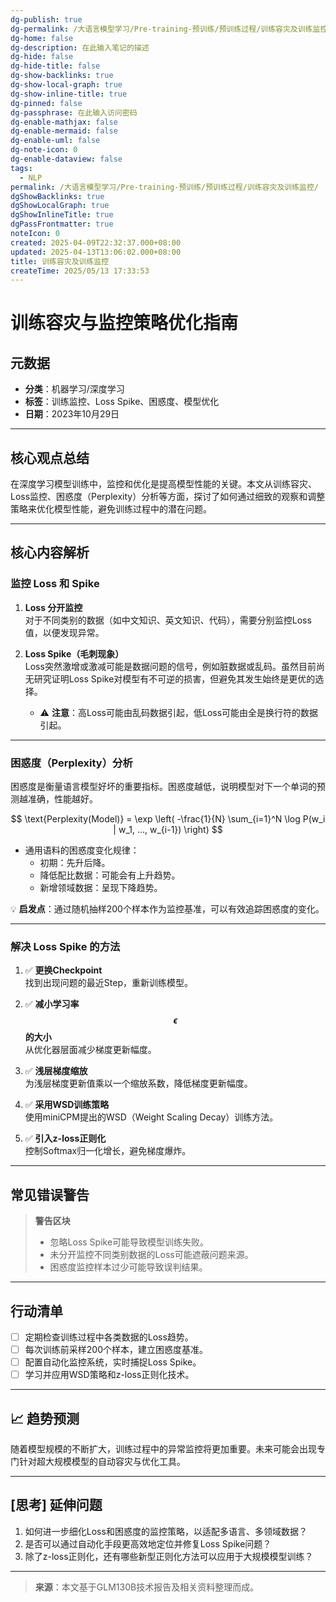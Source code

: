 ```yaml
---
dg-publish: true
dg-permalink: /大语言模型学习/Pre-training-预训练/预训练过程/训练容灾及训练监控
dg-home: false
dg-description: 在此输入笔记的描述
dg-hide: false
dg-hide-title: false
dg-show-backlinks: true
dg-show-local-graph: true
dg-show-inline-title: true
dg-pinned: false
dg-passphrase: 在此输入访问密码
dg-enable-mathjax: false
dg-enable-mermaid: false
dg-enable-uml: false
dg-note-icon: 0
dg-enable-dataview: false
tags:
  - NLP
permalink: /大语言模型学习/Pre-training-预训练/预训练过程/训练容灾及训练监控/
dgShowBacklinks: true
dgShowLocalGraph: true
dgShowInlineTitle: true
dgPassFrontmatter: true
noteIcon: 0
created: 2025-04-09T22:32:37.000+08:00
updated: 2025-04-13T13:06:02.000+08:00
title: 训练容灾及训练监控
createTime: 2025/05/13 17:33:53
---
```




# 训练容灾与监控策略优化指南

## 元数据
- **分类**：机器学习/深度学习
- **标签**：训练监控、Loss Spike、困惑度、模型优化
- **日期**：2023年10月29日

---


## 核心观点总结
在深度学习模型训练中，监控和优化是提高模型性能的关键。本文从训练容灾、Loss监控、困惑度（Perplexity）分析等方面，探讨了如何通过细致的观察和调整策略来优化模型性能，避免训练过程中的潜在问题。

---


## 核心内容解析

### 监控 Loss 和 Spike
1. **Loss 分开监控**  
   对于不同类别的数据（如中文知识、英文知识、代码），需要分别监控Loss值，以便发现异常。
   
2. **Loss Spike（毛刺现象）**  
   Loss突然激增或激减可能是数据问题的信号，例如脏数据或乱码。虽然目前尚无研究证明Loss Spike对模型有不可逆的损害，但避免其发生始终是更优的选择。

   - ⚠ **注意**：高Loss可能由乱码数据引起，低Loss可能由全是换行符的数据引起。

---


### 困惑度（Perplexity）分析
困惑度是衡量语言模型好坏的重要指标。困惑度越低，说明模型对下一个单词的预测越准确，性能越好。

$$
\text{Perplexity(Model)} = \exp \left( -\frac{1}{N} \sum_{i=1}^N \log P(w_i | w_1, ..., w_{i-1}) \right)
$$

- 通用语料的困惑度变化规律：
  - 初期：先升后降。
  - 降低配比数据：可能会有上升趋势。
  - 新增领域数据：呈现下降趋势。

💡 **启发点**：通过随机抽样200个样本作为监控基准，可以有效追踪困惑度的变化。

---


### 解决 Loss Spike 的方法
1. ✅ **更换Checkpoint**  
   找到出现问题的最近Step，重新训练模型。

2. ✅ **减小学习率 $$\epsilon$$ 的大小**  
   从优化器层面减少梯度更新幅度。

3. ✅ **浅层梯度缩放**  
   为浅层梯度更新值乘以一个缩放系数，降低梯度更新幅度。

4. ✅ **采用WSD训练策略**  
   使用miniCPM提出的WSD（Weight Scaling Decay）训练方法。

5. ✅ **引入z-loss正则化**  
   控制Softmax归一化增长，避免梯度爆炸。

---


## 常见错误警告
> **警告区块**  
> - 忽略Loss Spike可能导致模型训练失败。
> - 未分开监控不同类别数据的Loss可能遮蔽问题来源。
> - 困惑度监控样本过少可能导致误判结果。

---


## 行动清单
- [ ] 定期检查训练过程中各类数据的Loss趋势。
- [ ] 每次训练前采样200个样本，建立困惑度基准。
- [ ] 配置自动化监控系统，实时捕捉Loss Spike。
- [ ] 学习并应用WSD策略和z-loss正则化技术。

---


## 📈 趋势预测
随着模型规模的不断扩大，训练过程中的异常监控将更加重要。未来可能会出现专门针对超大规模模型的自动容灾与优化工具。

---


## [思考] 延伸问题
1. 如何进一步细化Loss和困惑度的监控策略，以适配多语言、多领域数据？
2. 是否可以通过自动化手段更高效地定位并修复Loss Spike问题？
3. 除了z-loss正则化，还有哪些新型正则化方法可以应用于大规模模型训练？

---

> **来源**：本文基于GLM130B技术报告及相关资料整理而成。
